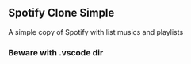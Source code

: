 ## Spotify Clone Simple

A simple copy of Spotify with list musics and playlists

### Beware with .vscode dir